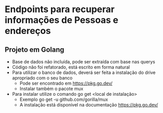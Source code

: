 # Endpoints para recuperar informações de Pessoas e endereços

## Projeto em Golang
* Base de dados não incluída, pode ser extraída com base nas querys
* Código não foi refatorado, está escrito em forma natural
* Para utilizar o banco de dados, deverá ser feita a instalação do drive apropriado com o seu banco
  * Pode ser encontrado em https://pkg.go.dev/
  * Instalar também o pacote mux
* Para instalar utilize o comando go get <local de instalação>
  * Exemplo go get -u github.com/gorilla/mux
  * A instalação está disponível na documentação https://pkg.go.dev/

